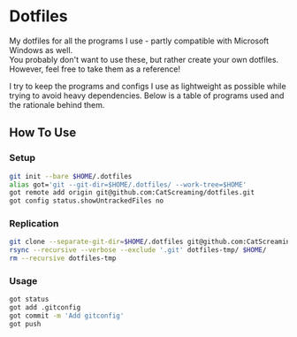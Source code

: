 # Dotfiles 
My dotfiles for all the programs I use - partly compatible with Microsoft Windows as well.\
You probably don't want to use these, but rather create your own dotfiles. However, feel free to take them as a reference!

I try to keep the programs and configs I use as lightweight as possible while trying to avoid heavy dependencies.
Below is a table of programs used and the rationale behind them.

## How To Use 
### Setup
```sh
git init --bare $HOME/.dotfiles
alias got='git --git-dir=$HOME/.dotfiles/ --work-tree=$HOME'
got remote add origin git@github.com:CatScreaming/dotfiles.git
got config status.showUntrackedFiles no
```

### Replication
```sh
git clone --separate-git-dir=$HOME/.dotfiles git@github.com:CatScreaming/dotfiles.git dotfiles-tmp
rsync --recursive --verbose --exclude '.git' dotfiles-tmp/ $HOME/
rm --recursive dotfiles-tmp
```

### Usage
```sh
got status
got add .gitconfig
got commit -m 'Add gitconfig'
got push
```


